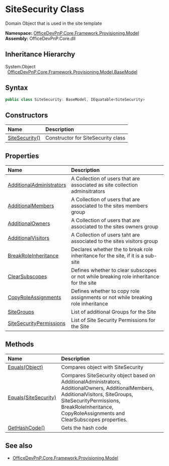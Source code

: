 # SiteSecurity Class
 Domain Object that is used in the site template   

**Namespace:** [OfficeDevPnP.Core.Framework.Provisioning.Model](OfficeDevPnP.Core.Framework.Provisioning.Model.md)  
**Assembly:** OfficeDevPnP.Core.dll  
## Inheritance Hierarchy
System.Object  
&ensp;[OfficeDevPnP.Core.Framework.Provisioning.Model.BaseModel](OfficeDevPnP.Core.Framework.Provisioning.Model.BaseModel.md)  
## Syntax
```C#
public class SiteSecurity: BaseModel, IEquatable<SiteSecurity>
```
## Constructors
|**Name**|**Description**|
|:-----|:-----|
| [SiteSecurity()](OfficeDevPnP.Core.Framework.Provisioning.Model.SiteSecurity.ctor1.md) | Constructor for SiteSecurity class 
## Properties
|**Name**|**Description**|
|:-----|:-----|
| [AdditionalAdministrators](OfficeDevPnP.Core.Framework.Provisioning.Model.SiteSecurity.AdditionalAdministrators.md) | A Collection of users that are associated as site collection adminsitrators
| [AdditionalMembers](OfficeDevPnP.Core.Framework.Provisioning.Model.SiteSecurity.AdditionalMembers.md) | A Collection of users that are associated to the sites members group
| [AdditionalOwners](OfficeDevPnP.Core.Framework.Provisioning.Model.SiteSecurity.AdditionalOwners.md) | A Collection of users that are associated to the sites owners group
| [AdditionalVisitors](OfficeDevPnP.Core.Framework.Provisioning.Model.SiteSecurity.AdditionalVisitors.md) | A Collection of users taht are associated to the sites visitors group
| [BreakRoleInheritance](OfficeDevPnP.Core.Framework.Provisioning.Model.SiteSecurity.BreakRoleInheritance.md) | Declares whether the to break role inheritance for the site, if it is a sub-site
| [ClearSubscopes](OfficeDevPnP.Core.Framework.Provisioning.Model.SiteSecurity.ClearSubscopes.md) | Defines whether to clear subscopes or not while breaking role inheritance for the site
| [CopyRoleAssignments](OfficeDevPnP.Core.Framework.Provisioning.Model.SiteSecurity.CopyRoleAssignments.md) | Defines whether to copy role assignments or not while breaking role inheritance
| [SiteGroups](OfficeDevPnP.Core.Framework.Provisioning.Model.SiteSecurity.SiteGroups.md) | List of additional Groups for the Site
| [SiteSecurityPermissions](OfficeDevPnP.Core.Framework.Provisioning.Model.SiteSecurity.SiteSecurityPermissions.md) | List of Site Security Permissions for the Site
## Methods
|**Name**|**Description**|
|:-----|:-----|
| [Equals(Object)](OfficeDevPnP.Core.Framework.Provisioning.Model.SiteSecurity.3520ddbb.md) | Compares object with SiteSecurity
| [Equals(SiteSecurity)](OfficeDevPnP.Core.Framework.Provisioning.Model.SiteSecurity.98ba844a.md) | Compares SiteSecurity object based on AdditionalAdministrators, AdditionalOwners, AdditionalMembers, AdditionalVisitors, SiteGroups, SiteSecurityPermissions, BreakRoleInheritance, CopyRoleAssignments and ClearSubscopes properties.
| [GetHashCode()](OfficeDevPnP.Core.Framework.Provisioning.Model.SiteSecurity.1c6872bd.md) | Gets the hash code
## See also
- [OfficeDevPnP.Core.Framework.Provisioning.Model](OfficeDevPnP.Core.Framework.Provisioning.Model.md)
